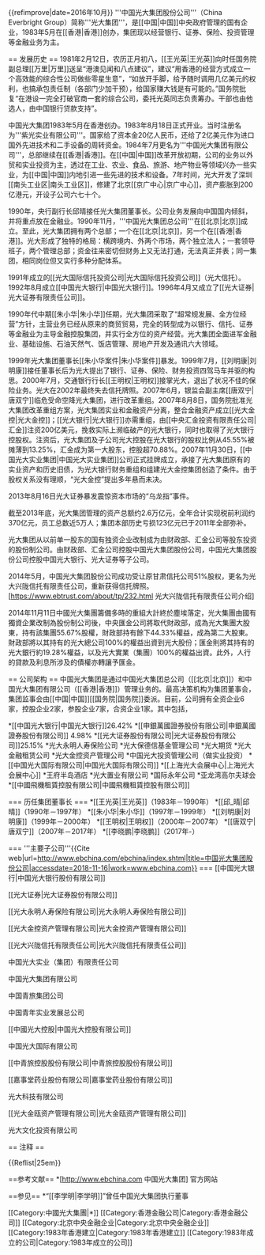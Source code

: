 {{refimprove|date=2016年10月}}
'''中国光大集团股份公司'''（China Everbright Group）简称'''光大集团'''，是[[中国|中国]]中央政府管理的国有企业，1983年5月在[[香港|香港]]创办，集团现以经营银行、证券、保险、投资管理等金融业务为主。

== 发展历史 ==
1981年2月12日，农历正月初八，[[王光英|王光英]]向时任国务院副总理[[万里|万里]]送呈“港澳见闻和八点建议”，建议“用香港的经营方式成立一个高效能的综合性公司做些零星生意”，“如放开手脚，给予随时调用几亿美元的权利，也搞承包责任制（各部门少加干预），给国家赚大钱是有可能的。”国务院批复“在港设一完全打破官商一套的综合公司，委托光英同志负责筹办。干部也由他选人，由中国银行贷款支持”。

中国光大集团1983年5月在香港创办。1983年8月18日正式开业。当时注册名为'''紫光实业有限公司'''。国家给了资本金20亿人民币，还给了2亿美元作为进口国外先进技术和二手设备的周转资金。1984年7月更名为'''中国光大集团有限公司'''，总部继续在[[香港|香港]]。在[[中国|中国]]改革开放初期，公司的业务以外贸和实业投资为主，透过在工业、农业、食品、旅游、地产物业等领域兴办一些实业，为[[中国|中国]]内地引进一些先进的技术和设备。7年时间，光大开发了深圳[[南头工业区|南头工业区]]，修建了北京[[京广中心|京广中心]]，资产膨胀到200亿港元，开设子公司六七十个。

1990年，央行副行长邱晴接任光大集团董事长。公司业务发展向中国国内倾斜，并将重点放在金融业。1990年11月，'''中国光大集团总公司'''在[[北京|北京]]成立。至此，光大集团拥有两个总部；一个在[[北京|北京]]，另一个在[[香港|香港]]。光大形成了独特的格局：横跨境内、外两个市场，两个独立法人；一套领导班子，两个管理总部；资金往来密切但财务上又无法打通，无法真正并表；同一集团，相同岗位但又实行多种分配体系。

1991年成立的[[光大国际信托投资公司|光大国际信托投资公司]]（光大信托）。1992年8月成立[[中国光大银行|中国光大银行]]。1996年4月又成立了[[光大证券|光大证券有限责任公司]]。

1990年代中期[[朱小华|朱小华]]任期，光大集团采取了“超常规发展、全方位经营”方针，主营业务已经从原来的商贸贸易，完全的转型成为以银行、信托、证券等金融业为主导金融控股集团，并实行全方位的资产经营。光大集团全面进军金融业、基础设施、石油天然气、饭店管理、房地产开发及通讯六大领域。

1999年光大集团董事长[[朱小华案件|朱小华案件]]暴发。1999年7月，[[刘明康|刘明康]]接任董事长后为光大提出了银行、证券、保险、财务投资四驾马车并驱的构思。2000年7月，交通银行行长[[王明权|王明权]]接掌光大，退出了状况不佳的保险业务。光大在2002年最终失去信托牌照。2007年6月，银监会副主席[[唐双宁|唐双宁]]临危受命空降光大集团，进行改革重组。2007年8月8日，国务院批准光大集团改革重组方案，光大集团实业和金融资产分离，整合金融资产成立[[光大金控|光大金控]]；[[光大银行|光大银行]]亦需重组，由[[中央汇金投资有限责任公司|汇金]]注资200亿美元，挽救实际上濒临破产的光大银行，同时也取得了光大银行控股权。注资后，光大集团及子公司光大控股在光大银行的股权比例从45.55%被摊薄到13.25%，汇金成为第一大股东，控股超70.88%。2007年11月30日，[[中国光大实业集团|中国光大实业集团]]公司正式挂牌成立，承接了光大集团原有的实业资产和历史旧债，为光大银行财务重组和组建光大金控集团创造了条件。由于股权关系没有理顺，“光大金控”提出多年悬而未决。

2013年8月16日光大证券暴发震惊资本市场的“乌龙指”事件。

截至2013年底，光大集团管理的资产总额约2.6万亿元，全年合计实现税前利润约370亿元，员工总数近5万人；集团本部历史亏损123亿元已于2011年全部弥补。

光大集团从以前单一股东的国有独资企业改制成为由财政部、汇金公司等股东投资的股份制公司。由财政部、汇金公司控股中国光大集团股份公司，中国光大集团股份公司控股中国光大银行、光大证券等子公司。

2014年5月，中国光大集团股份公司成功受让原甘肃信托公司51%股权，更名为光大兴陇信托有限责任公司，重新获得信托牌照。<ref>[https://www.ebtrust.com/about/tp/232.html 光大兴陇信托有限责任公司介绍]</ref>

2014年11月11日中國光大集團籌備多時的重組大計終於塵埃落定，光大集團由國有獨資企業改制為股份制公司後，中央匯金公司將取代財政部，成為光大集團大股東，持有該集團55.67%股權，財政部持有餘下44.33%權益，成為第二大股東。財政部將以其持有的光大總公司100%的權益出資到光大股份；匯金則將其持有的光大銀行約19.28%權益，以及光大實業（集團）100%的權益出資。此外，人行的貸款及利息所涉及的債權亦轉讓予匯金。

== 公司架构 ==
中国光大集团是通过中国光大集团总公司（[[北京|北京]]）和中国光大集团有限公司（[[香港|香港]]）管理业务的。最高决策机构为集团董事会，集团监事会由[[中国|中国]][[国务院|国务院]]委派。目前，公司拥有全资企业6家，控股企业2家，参股企业7家，合资企业1家。其中包括，

*[[中国光大银行|中国光大银行]]26.42%
*[[申銀萬國證券股份有限公司|申銀萬國證券股份有限公司]] 4.98%
*[[光大证券股份有限公司|光大证券股份有限公司]]25.15%
*光大永明人寿保险公司
*光大保德信基金管理公司
*光大期货
*光大金融租赁公司
*光大金控资产管理公司
*中国光大投资管理公司（做实业投资）
*[[中国光大国际有限公司|中国光大国际有限公司]]
*[[上海光大会展中心|上海光大会展中心]]
*王府半岛酒店
*光大置业有限公司
*国际永年公司
*亚龙湾高尔夫球会
*[[中國飛機租賃控股有限公司|中國飛機租賃控股有限公司]]

=== 历任集团董事长 ===
*[[王光英|王光英]]（1983年－1990年）
*[[邱_晴|邱 晴]]（1990年－1997年）
*[[朱小华|朱小华]]（1997年－1999年）
*[[刘明康|刘明康]]（1999年－2000年）
*[[王明权|王明权]]（2000年－2007年）
*[[唐双宁|唐双宁]]（2007年－2017年）
*[[李晓鹏|李晓鹏]]（2017年-）

=== '''主要子公司'''<ref>{{Cite web|url=http://www.ebchina.com/ebchina/index.shtml|title=中国光大集团股份公司|accessdate=2018-11-16|work=www.ebchina.com}}</ref> ===
[[中国光大银行|中国光大银行股份有限公司]]

[[光大证券|光大证券股份有限公司]]

[[光大永明人寿保险有限公司|光大永明人寿保险有限公司]]

[[光大金控资产管理有限公司|光大金控资产管理有限公司]]

[[光大兴陇信托有限责任公司|光大兴陇信托有限责任公司]]

中国光大实业（集团）有限责任公司

中国光大集团有限公司

中国青旅集团公司

中国青年实业发展总公司

[[中國光大控股|中国光大控股有限公司]]

中国光大国际有限公司

[[中青旅控股股份有限公司|中青旅控股股份有限公司]]

[[嘉事堂药业股份有限公司|嘉事堂药业股份有限公司]]

光大科技有限公司

[[光大金瓯资产管理有限公司|光大金瓯资产管理有限公司]]

光大文化投资有限公司

== 注释 ==

{{Reflist|25em}}

==参考文献==
*[http://www.ebchina.com 中国光大集团] 官方网站

==参见==
*“[[李学明|李学明]]”曾任中国光大集团执行董事

[[Category:中國光大集團|*]]
[[Category:香港金融公司|Category:香港金融公司]]
[[Category:北京中央金融企业|Category:北京中央金融企业]]
[[Category:1983年香港建立|Category:1983年香港建立]]
[[Category:1983年成立的公司|Category:1983年成立的公司]]